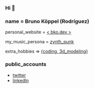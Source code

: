 ### Hi 👋 

### name = Bruno Köppel (Rodríguez)

personal_website  =  [< bko.dev >](https://brunokoppel.dev) 

my_music_persona  =  [zynth_punk](https://linktr.ee/zynthpunk)

extra_hobbies  =>  [{coding, 3d_modeling}](./interests.md)

### public_accounts
 - [twitter](https://twitter.com/Brunokoppel)
 - [linkedIn](https://www.linkedin.com/in/bruno-koppel)
